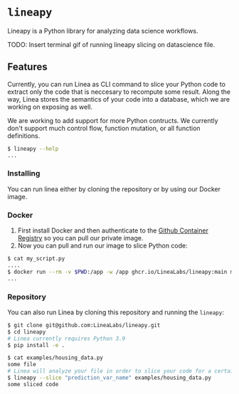 # `lineapy`

Lineapy is a Python library for analyzing data science workflows.

TODO: Insert terminal gif of running lineapy slicing on datascience file.

## Features

Currently, you can run Linea as CLI command to slice your Python code to extract
only the code that is neccesary to recompute some result. Along the way, Linea
stores the semantics of your code into a database, which we are working on exposing
as well.

We are working to add support for more Python contructs. We currently don't support
much control flow, function mutation, or all function definitions.

```bash
$ lineapy --help
...
```

### Installing

You can run linea either by cloning the repository or by using our Docker image.

### Docker

1. First install Docker and then authenticate to the [Github Container Registry](https://docs.github.com/en/packages/working-with-a-github-packages-registry/working-with-the-container-registry#authenticating-to-the-container-registry)
   so you can pull our private image.
2. Now you can pull and run our image to slice Python code:

```bash
$ cat my_script.py
....
$ docker run --rm -v $PWD:/app -w /app ghcr.io/LineaLabs/lineapy:main my_script.py
...
```

### Repository

You can also run Linea by cloning this repository and running the `lineapy`:

```bash
$ git clone git@github.com:LineaLabs/lineapy.git
$ cd lineapy
# Linea currently requires Python 3.9
$ pip install -e .

$ cat examples/housing_data.py
some file
# Linea will analyze your file in order to slice your code for a certain artifact.
$ lineapy --slice "prediction_var_name" examples/housing_data.py
some sliced code
```
